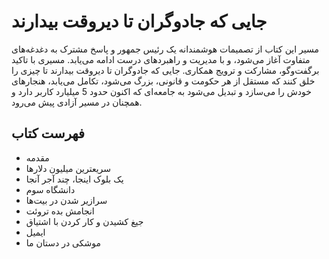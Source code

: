 # جایی که جادوگران تا دیروقت بیدارند
مسیر این کتاب از تصمیمات هوشمندانه یک رئیس جمهور و پاسخ مشترک به دغدغه‌های متفاوت آغاز می‌شود، و با مدیریت و راهبردهای درست ادامه می‌یابد. مسیری با تاکید برگفت‌وگو، مشارکت و ترویج همکاری. جایی که جادوگران تا دیروقت بیدارند تا چیزی را خلق کنند که مستقل از هر حکومت و قانونی، بزرگ می‌شود، تکامل می‌یابد، هنجارهای خودش را می‌سازد و تبدیل می‌شود به جامعه‌ای که اکنون حدود 5 میلیارد کاربر دارد و همچنان در مسیر آزادی پیش می‌رود.

 
  


## فهرست کتاب

- مقدمه
- سریعترین میلیون دلارها
- یک بلوک اینجا، چند آجر آنجا
- دانشگاه سوم
- سرازیر شدن در بیت‌ها
- انجامش بده تروئت
- جیغ کشیدن و کار کردن با اشتیاق
- ایمیل
- موشکی در دستان ما


